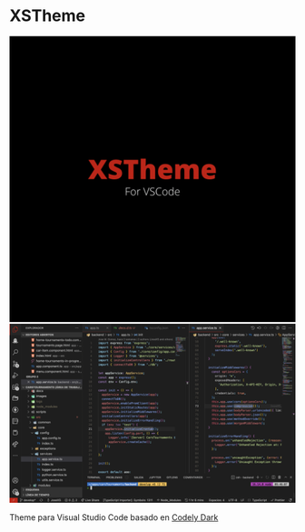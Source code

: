 # XSTheme
![XSTheme](images/logo.png)
![Screenshot](images/screenshot.png)

Theme para Visual Studio Code basado en [Codely Dark](https://marketplace.visualstudio.com/items?itemName=codely.codely-theme)